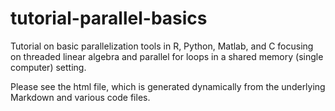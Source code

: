 # tutorial-parallel-basics
Tutorial on basic parallelization tools in R, Python, Matlab, and C focusing on threaded linear algebra and parallel for loops in a shared memory (single computer) setting.

Please see the html file, which is generated dynamically from the underlying Markdown and various code files. 
